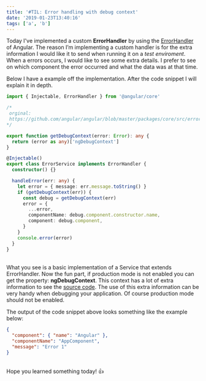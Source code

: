```yaml
---
title: '#TIL: Error handling with debug context'
date: '2019-01-23T13:40:16'
tags: ['a', 'b']
---
```


Today I've implemented a custom **ErrorHandler** by using the [ErrorHandler](https://angular.io/api/core/ErrorHandler) of Angular. The reason I’m implementing a custom handler is for the extra information I would like it to send when running it on a _test enviroment_. When a errors occurs, I would like to see some extra details. I prefer to see on which component the error occurred and what the data was at that time.

Below I have a example off the implementation. After the code snippet I will explain it in depth.

```typescript
import { Injectable, ErrorHandler } from '@angular/core'

/*
 orginal:
 https://github.com/angular/angular/blob/master/packages/core/src/errors.ts
*/

export function getDebugContext(error: Error): any {
  return (error as any)['ngDebugContext']
}

@Injectable()
export class ErrorService implements ErrorHandler {
  constructor() {}

  handleError(err: any) {
    let error = { message: err.message.toString() }
    if (getDebugContext(err)) {
      const debug = getDebugContext(err)
      error = {
        ...error,
        componentName: debug.component.constructor.name,
        component: debug.component,
      }
    }
    console.error(error)
  }
}
```

\
What you see is a basic implementation of a Service that extends ErrorHandler. Now the fun part, if production mode is not enabled you can get the property: **ngDebugContext**. This context has a lot of extra information to see the [source code](https://github.com/angular/angular/blob/master/packages/core/src/errors.ts). The use of this extra information can be very handy when debugging your application. Of course production mode should not be enabled.

The output of the code snippet above looks something like the example below:

```json
{
  "component": { "name": "Angular" },
  "componentName": "AppComponent",
  "message": "Error 1"
}
```

\
Hope you learned something today! 👍

